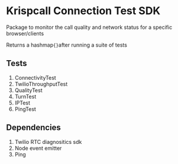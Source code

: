 # Krispcall Connection Test SDK

Package to monitor the call quality and network status for a specific browser/clients

Returns a hashmap`{}`after running a suite of tests

## Tests

1. ConnectivityTest
2. TwilioThroughputTest
3. QualityTest
4. TurnTest
5. IPTest
6. PingTest

## Dependencies

1. Twilio RTC diagnositics sdk
2. Node event emitter
3. Ping
